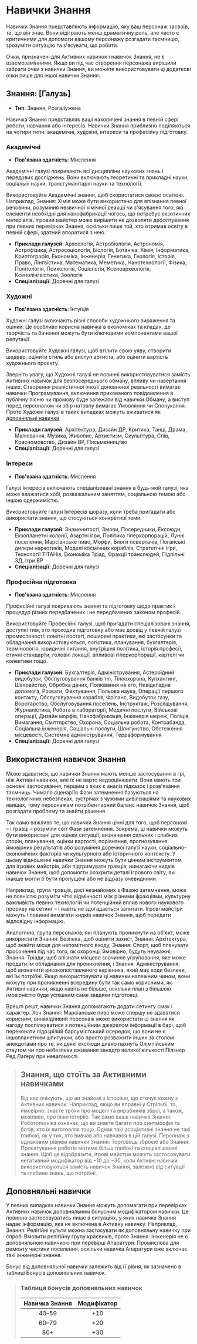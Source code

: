 # Навички Знання

Навички Знання представляють інформацію, яку ваш персонаж засвоїв, те, що він знає. Вони відіграють менш драматичну роль, але часто є критичними для допомоги вашому персонажу розгадати таємницю, зрозуміти ситуацію та з'ясувати, що робити.

Очки, призначені для Активних навичок і навичок Знання, не є взаємозамінними. Якщо ви під час створення персонажа вирішили забрати очки з навички Знання, ви можете використовувати ці додаткові очки лише для іншої навички Знання.

## Знання: \[Галузь\]

<div class="stat-list">

- **Тип**: Знання, Розгалужена

Навичка Знання представляє ваші накопичені знання в певній сфері роботи, навчання або інтересів. Навички Знання приблизно поділяються на чотири типи: академічні, художні, інтереси та професійну підготовку.

</div>

### Академічні

<div class="stat-list">

- **Пов'язана здатність**: Мислення

Академічні галузі покривають всі дисципліни наукових знань і передових досліджень. Вони включають теоретичні та прикладні науки, соціальні науки, трансгуманітарні науки та технології.

Використовуйте Академічні знання, щоб скористатися своєю освітою. Наприклад, Знання: Хімія може бути використано для впізнання певної речовини, розуміння незвичної хімічної реакції чи з'ясування того, які елементи необхідні для нанофабрикації чогось, що потребує екзотичних матеріалів. Ігровий майстер може вирішити не дозволяти дефолтування при певних перевірках Знання, оскільки лише той, хто отримав освіту в певній сфері, здатний впоратися з нею.

- **Приклади галузей**: Археологія, Астробіологія, Астрономія, Астрофізика, Астросоціологія, Біологія, Ботаніка, Хімія, Інформатика, Криптографія, Економіка, Інженерія, Генетика, Геологія, Історія, Право, Лінгвістика, Математика, Меметика, Нанотехнології, Фізика, Політологія, Психологія, Соціологія, Ксеноархеологія, Ксенолінгвістика, Зоологія
- **Спеціалізації**: Доречні для галузі

</div>

### Художні

<div class="stat-list">

- **Пов'язана здатність**: Інтуїція

Художні галузі включають різні способи художнього вираження та оцінки. Це особливо корисна навичка в економіках та кладах, де творчість та бачення можуть бути ключовими компонентами вашої репутації.

Використовуйте Художні галузі, щоб втілити свою уяву, створити шедевр, оцінити стиль або виступ артиста, або оцінити вартість художнього проекту.

Зверніть увагу, що Художні галузі не повинні використовуватися замість Активних навичок для безпосереднього обману, впливу чи навертання інших. Створення реалістичної ілюзії доповненої реальності вимагає навички Програмування, включення прихованого повідомлення в публічну пісню чи промову буде залежати від навички Обману, а виступ перед персоналом чи збір натовпу вимагає Умовляння чи Спонукання. Проте Художні галузі в таких випадках можуть вживатися як [доповняльні навички](../04/20-know-skills.md#Доповняльні-навички).

- **Приклади галузей**: Архітектура, Дизайн ДР, Критика, Танці, Драма, Малювання, Музика, Живопис, Артистизм, Скульптура, Спів, Красномовство, Дизайн ВР, Письменництво
- **Спеціалізації**: Доречні для галузі

</div>

### Інтереси

<div class="stat-list">

- **Пов'язана здатність**: Мислення

Галузі Інтересів включають спеціалізовані знання в будь-якій галузі, яка може вважатися хобі, розважальним заняттям, соціальною темою або іншою одержимістю.

Використовуйте галузі Інтересів щоразу, коли треба пригадати або використати знання, що стосуються конкретної теми.

- **Приклади галузей**: Знаменитості, Змови, Посередники, Екслюди, Екзопланетні колонії, Азартні ігри, Політика гіперкорпорацій, Лунні поселення, Марсіанське пиво, Морфи, Блоги повертачів, Поганські дилери наркотиків, Моделі космічних кораблів, Стратегічні ігри, Технології ТІТАНів, Економіка Тріад, Фракції транслюдей, Підпільні ЗД, Ігри ВР
- **Спеціалізації**: Доречні для галузі

</div>

### Професійна підготовка

<div class="stat-list">

- **Пов'язана здатність**: Мислення

Професійні галузі покривають знання та підготовку щодо практик і процедур різних передбачених і не передбачених законом професій.

Використовуйте Професійні галузі, щоб пригадати спеціалізовані знання, доступні тим, хто проходив підготовку або має досвід у певній галузі промисловості: помітні постаті, поширені практики, які застосунки та обладнання використовуються, логістика, планування, бухгалтерія, термінологія, юридичні питання, внутрішня політика, історія професії, етичні стандарти, головні локації, впливові гіперкорпорації, картелі чи колективи тощо.

- **Приклади галузей**: Бухгалтерія, Адміністрування, Астероїдний видобуток, Обслуговування банків тіл, Тілоохорона, Кулхантинг, Шахрайство, Обробка даних, Полювання на его, Невідкладна допомога, Розваги, Фехтування, Польова наука, Операції першого контакту, Обслуговування корабля, Фріланс, Видобуток газу, Воротарство, Обслуговування поселень, Інструктаж, Розслідування, Журналістика, Робота в лабораторії, Медичні послуги, Військові операції, Дизайн морфів, Нанофабрикація, Інженерія мереж, Поліція, Вимагання, Сміттярство, Охорона, Соціальна робота, Контрабанда, Соціальна інженерія, Соціальні послуги, Шпигунство, Обстеження місцевості, Системне адміністрування, Терраформування
- **Спеціалізації**: Доречні для галузі

</div>

## Використання навичок Знання

Може здаватися, що навички Знання мають менше застосування в грі, ніж Активні навички, але їх не варто недооцінювати. Вони мають три основні застосування, першим з яких є аналіз підказок і розв'язання таємниць. Чимало сценаріїв Фази затемнення базуються на технологічних небезпеках, зустрічах з чужими цивілізаціями та наукових явищах, тому персонажам потрібен гарний баланс навичок Знання, щоб розгадати проблему та знайти рішення.

Так само важливо те, що навички Знання цінні для того, щоб персонажі – і гравці – розуміли світ Фази затемнення. Зокрема, ці навички можуть бути використані для оцінки ситуації, визначення сильних і слабких сторін, планування, оцінки вартості, порівняння, прогнозування ймовірних результатів або розуміння доречної галузі науки, соціально-економічних факторів чи культурного або історичного контексту. У цьому відношенні навички Знання можуть бути цінним інструментом для ігрових майстрів, аби підтримувати гравців, вимагаючи кидків навичок Знання, щоб допомогти розкрити деталі ігрового світу, які інакше могли б бути пропущені або не відразу очевидними.

Наприклад, група гравців, досі незнайомих з Фазою затемнення, може не повністю розуміти чіткі відмінності між різними фракціями, культурну важливість певних технологій чи потенційний вплив нового наукового прориву на сетинг – і навіть не здогадається запитати. Ігрові майстри можуть і повинні вимагати кидків навичок Знання, щоб передати відповідну інформацію.

Аналогічно, група персонажів, які планують проникнути на об'єкт, може використати Знання: Безпека, щоб оцінити захист, Знання: Архітектура, щоб знайти місця для непомітного входу, Знання: Спорт, щоб планувати просочення під час того, як охоронці, ймовірно, будуть неуважні, Знання: Тріади, щоб впізнати місцеве злочинне угруповання, яке може продати їм обладнання для проникнення, і Знання: Адміністрування, щоб визначити високопоставленого керівника, який має коди безпеки, які їм потрібні. Якщо використовувати ці навички належним чином, вони можуть при проникненні всередину бути так само корисними, як Активні навички, якщо навіть не більше, оскільки план з більшою імовірністю буде успішним саме завдяки підготовці.

Врешті решт, навички Знання допомагають додати сетингу смак і характер. Хоч Знання: Марсіанське пиво може спершу не здаватися корисним, винахідливий персонаж може використати ці знання як нагоду поспілкуватися з потенційним джерелом інформації в барі, щоб переконати підозрілий барсумістський осередок, що вони не є іншопланетним шпигуном, або просто розважити інших за столом анекдотами про те, як деякі екслюди дивно пахнуть Олімпійським стаутом чи про небезпеки вживання занадто великої кількості Пілзнер Ред Лагеру при невагомості.

<blockquote>

## Знання, що стоїть за Активними навичками

Від вас очікують, що ви знайомі з історією, що оточує кожну з Активних навичок. Наприклад, якщо ви вправні у Стрільбі, то, ймовірно, знаєте трохи про моделі та виробників зброї, а також, можливо, про їхню історію. Так само ваша навичка Знання: Робототехніка означає, що ви знаєте багато про синтморфів та ботів, хто їх виготовляє тощо. Однак такі асоціативні знання не такі глибокі, як у тих, хто вивчав або навчався в цій галузі. Персонаж з однаковим рівнем навички Знання: Торговець зброєю або Знання: Проєктування роботів матиме більш глибокі та спеціалізовані знання. Щоб це відобразити, ігрові майстри можуть застосовувати негативний модифікатор від −10 до −30, коли Активні навички використовуються замість навичок Знання, залежно від ситуації та глибини знань, що потрібні.

</blockquote>

## Доповняльні навички

У певних випадках навички Знання можуть допомагати при перевірках Активних навичок доповняльним бонусним модифікатором навички. Це повинно застосовуватись лише в ситуаціях, у яких навичка Знання надає інформацію, яка не включена в Активну навичку. Наприклад, Знання: Релігійні культи можна застосувати як доповняльну навичку при спробі Вмовити релігійну групу краєвиків, проте Знання: Інженерія не є доповняльною навичкою при перевірці Апаратури: Промислова для ремонту частини поселення, оскільки навичка Апаратури вже включає такі інженерні знання.

Бонус від доповняльної навички залежить від її рівня, як зазначено в таблиці Бонусів доповняльних навичок.

<blockquote class="table">

### Таблиця бонусів доповняльних навичок

| Навичка Знання | Модифікатор |
| :------------: | :---------: |
|     40–59      |     +10     |
|     60–79      |     +20     |
|      80+       |     +30     |

</blockquote>
